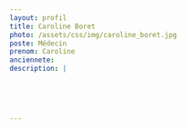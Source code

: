 ```yaml
---
layout: profil
title: Caroline Boret
photo: /assets/css/img/caroline_boret.jpg
poste: Médecin
prenom: Caroline
anciennete: 
description: |
 

  

  
---
```

